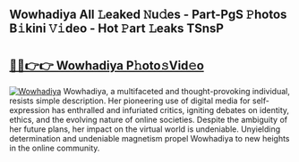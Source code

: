 ## Wowhadiya All 𝙻eaked 𝙽u𝚍es - Part-PgS 𝙿hotos B𝚒kini 𝚅𝚒deo - Hot 𝙿art 𝙻eaks TSnsP

# <h2><a href="http://ld4100.urlbe.top/?page=Wowhadiya">🔗🔗👉👉 Wowhadiya P𝚑oto𝚜Vid𝚎o</a></h2>

[![Wowhadiya](https://i.imgur.com/eBuTRDB.gif)](http://ld4100.urlbe.top/?page=Wowhadiya)
Wowhadiya, a multifaceted and thought-provoking individual, resists simple description. Her pioneering use of digital media for self-expression has enthralled and infuriated critics, igniting debates on identity, ethics, and the evolving nature of online societies. Despite the ambiguity of her future plans, her impact on the virtual world is undeniable. Unyielding determination and undeniable magnetism propel Wowhadiya to new heights in the online community.
